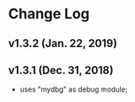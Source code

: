 Change Log
==========

v1.3.2 (Jan. 22, 2019)
----------------------



v1.3.1 (Dec. 31, 2018)
----------------------

- uses "mydbg" as debug module;